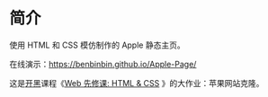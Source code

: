 # 简介
使用 HTML 和 CSS 模仿制作的 Apple 静态主页。

在线演示：https://benbinbin.github.io/Apple-Page/ 

这是[开黑](https://www.hackerstart.cn/#/index)课程《[Web 先修课: HTML & CSS](https://www.hackerstart.cn/#/program/9) 》的大作业：苹果网站克隆。

